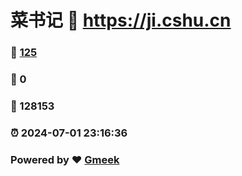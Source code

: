 # 菜书记 :link: https://ji.cshu.cn 
### :page_facing_up: [125](https://ji.cshu.cn/tag.html) 
### :speech_balloon: 0 
### :hibiscus: 128153 
### :alarm_clock: 2024-07-01 23:16:36 
### Powered by :heart: [Gmeek](https://github.com/Meekdai/Gmeek)

